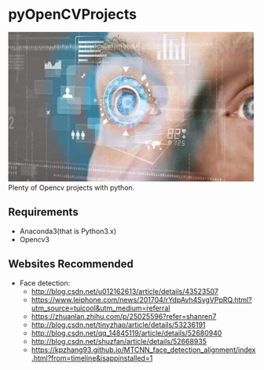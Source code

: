 # pyOpenCVProjects
![](/logo.jpg)<br>
Plenty of Opencv projects with python. 



## Requirements
* Anaconda3(that is Python3.x)
* Opencv3

## Websites Recommended
* Face detection:
  * http://blog.csdn.net/u012162613/article/details/43523507
  * https://www.leiphone.com/news/201704/rYdpAvh4SvgVPpRQ.html?utm_source=tuicool&utm_medium=referral
  * https://zhuanlan.zhihu.com/p/25025596?refer=shanren7
  * http://blog.csdn.net/tinyzhao/article/details/53236191
  * http://blog.csdn.net/qq_14845119/article/details/52680940
  * http://blog.csdn.net/shuzfan/article/details/52668935
  * https://kpzhang93.github.io/MTCNN_face_detection_alignment/index.html?from=timeline&isappinstalled=1
